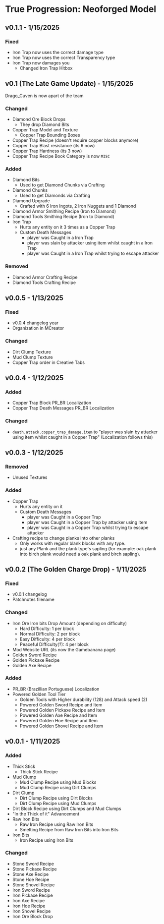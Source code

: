 # True Progression: Neoforged Model
## v0.1.1 - 1/15/2025
### Fixed
- Iron Trap now uses the correct damage type
- Iron Trap now uses the correct Transparency type
- Iron Trap now damages you
    - Changed Iron Trap Hitbox

## v0.1 (The Late Game Update) - 1/15/2025
Drago_Cuven is now apart of the team
### Changed
- Diamond Ore Block Drops
    - They drop Diamond Bits
- Copper Trap Model and Texture
    - Copper Trap Bounding Boxes
- Copper Trap Recipe (doesn't require copper blocks anymore)
- Copper Trap Blast resistance (its 6 now)
- Copper Trap Hardness (its 3 now)
- Copper Trap Recipe Book Category is now `MISC`
### Added
- Diamond Bits
    - Used to get Diamond Chunks via Crafting
- Diamond Chunks
    - Used to get Diamonds via Crafting
- Diamond Upgrade
    - Crafted with 6 Iron Ingots, 2 Iron Nuggets and 1 Diamond
- Diamond Armor Smithing Recipe (Iron to Diamond)
- Diamond Tools Smithing Recipe (Iron to Diamond)
- Iron Trap
    - Hurts any entity on it 3 times as a Copper Trap
    - Custom Death Messages
        - player was Caught in a Iron Trap
        - player was slain by attacker using item whilst caught in a Iron Trap
        - player was Caught in a Iron Trap whilst trying to escape attacker
### Removed
- Diamond Armor Crafting Recipe
- Diamond Tools Crafting Recipe

## v0.0.5 - 1/13/2025
### Fixed
- v0.0.4 changelog year
- Organization in MCreator
### Changed
- Dirt Clump Texture
- Mud Clump Texture
- Copper Trap order in Creative Tabs

## v0.0.4 - 1/12/2025
### Added
- Copper Trap Block PR_BR Localization
- Copper Trap Death Messages PR_BR Localization
### Changed
- `death.attack.copper_trap_damage.item` to "player was slain by attacker using item whilst caught in a Copper Trap" (Localization follows this)

## v0.0.3 - 1/12/2025
### Removed
- Unused Textures
### Added
- Copper Trap
    - Hurts any entity on it
    - Custom Death Messages
        - player was Caught in a Copper Trap
        - player was Caught in a Copper Trap by attacker using item
        - player was Caught in a Copper Trap whilst trying to escape attacker
- Crafting recipe to change planks into other planks
    - Only works with regular blank blocks with any type.
    - just any Plank and the plank type's sapling (for example: oak plank into birch plank would need a oak plank and birch sapling).

## v0.0.2 (The Golden Charge Drop) - 1/11/2025
### Fixed
- v0.0.1 changelog
- Patchnotes filename
### Changed
- Iron Ore Iron bits Drop Amount (depending on difficulty)
    - Hard Difficulty: 1 per block
    - Normal Difficulty: 2 per block
    - Easy Difficulty: 4 per block
    - Peaceful Difficulty(?): 4 per block
- Mod Website URL (its now the Gamebanana page)
- Golden Sword Recipe
- Golden Pickaxe Recipe
- Golden Axe Recipe
### Added
- PR_BR (Brazillian Portuguese) Localization
- Powered Golden Tool Tier
    - Golden Tools with Higher durability (128) and Attack speed (2)
    - Powered Golden Sword Recipe and Item
    - Powered Golden Pickaxe Recipe and Item
    - Powered Golden Axe Recipe and Item
    - Powered Golden Hoe Recipe and Item
    - Powered Golden Shovel Recipe and Item

## v0.0.1 - 1/11/2025
### Added
- Thick Stick
    - Thick Stick Recipe
- Mud Clump
    - Mud Clump Recipe using Mud Blocks
    - Mud Clump Recipe using Dirt Clumps
- Dirt Clump
    - Dirt Clump Recipe using Dirt Blocks
    - Dirt Clump Recipe using Mud Clumps
- Dirt Block Recipe using Dirt Clumps and Mud Clumps
- "In the Thick of it" Advancement
- Raw Iron Bits
    - Raw Iron Recipe using Raw Iron Bits
    - Smelting Recipe from Raw Iron Bits into Iron Bits
- Iron Bits
    - Iron Recipe using Iron Bits
### Changed
- Stone Sword Recipe
- Stone Pickaxe Recipe
- Stone Axe Recipe
- Stone Hoe Recipe
- Stone Shovel Recipe
- Iron Sword Recipe
- Iron Pickaxe Recipe
- Iron Axe Recipe
- Iron Hoe Recipe
- Iron Shovel Recipe
- Iron Ore Block Drop